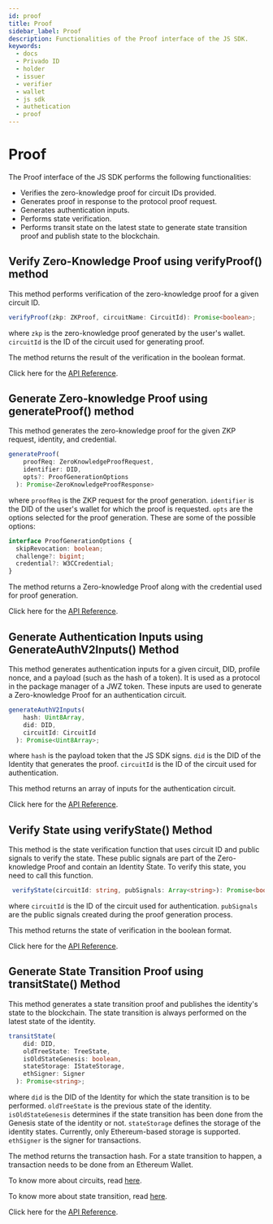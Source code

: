 ```yaml
---
id: proof
title: Proof
sidebar_label: Proof
description: Functionalities of the Proof interface of the JS SDK.
keywords:
  - docs
  - Privado ID
  - holder
  - issuer
  - verifier
  - wallet
  - js sdk
  - authetication
  - proof
---
```


# Proof

The Proof interface of the JS SDK performs the following functionalities:

- Verifies the zero-knowledge proof for circuit IDs provided.
- Generates proof in response to the protocol proof request.
- Generates authentication inputs.
- Performs state verification.
- Performs transit state on the latest state to generate state transition proof and publish state to the blockchain.

## Verify Zero-Knowledge Proof using verifyProof() method

This method performs verification of the zero-knowledge proof for a given circuit ID.

```typescript
verifyProof(zkp: ZKProof, circuitName: CircuitId): Promise<boolean>;
```

where `zkp` is the zero-knowledge proof generated by the user's wallet.
`circuitId` is the ID of the circuit used for generating proof.

The method returns the result of the verification in the boolean format.

Click here for the <a href="https://0xpolygonid.github.io/js-sdk-tutorials/docs/api/js-sdk.proofservice.verifyproof#proofserviceverifyproof-method" target="_blank">API Reference</a>.

## Generate Zero-knowledge Proof using generateProof() method

This method generates the zero-knowledge proof for the given ZKP request, identity, and credential.

```typescript
generateProof(
    proofReq: ZeroKnowledgeProofRequest,
    identifier: DID,
    opts?: ProofGenerationOptions
  ): Promise<ZeroKnowledgeProofResponse>
```

where `proofReq` is the ZKP request for the proof generation.
`identifier` is the DID of the user's wallet for which the proof is requested.
`opts` are the options selected for the proof generation. These are some of the possible options:

```typescript
interface ProofGenerationOptions {
  skipRevocation: boolean;
  challenge?: bigint;
  credential?: W3CCredential;
}
```

The method returns a Zero-knowledge Proof along with the credential used for proof generation.

Click here for the <a href="https://0xpolygonid.github.io/js-sdk-tutorials/docs/api/js-sdk.proofservice.generateproof#proofservicegenerateproof-method" target="_blank">API Reference</a>.

## Generate Authentication Inputs using GenerateAuthV2Inputs() Method

This method generates authentication inputs for a given circuit, DID, profile nonce, and a payload (such as the hash of a token). It is used as a protocol in the package manager of a JWZ token. These inputs are used to generate a Zero-knowledge Proof for an authentication circuit.

```typescript
generateAuthV2Inputs(
    hash: Uint8Array,
    did: DID,
    circuitId: CircuitId
  ): Promise<Uint8Array>;
```

where `hash` is the payload token that the JS SDK signs.
`did` is the DID of the Identity that generates the proof.
`circuitId` is the ID of the circuit used for authentication.

This method returns an array of inputs for the authentication circuit.

Click here for the <a href="https://0xpolygonid.github.io/js-sdk-tutorials/docs/api/js-sdk.proofservice.generateauthv2inputs#proofservicegenerateauthv2inputs-method" target="_blank">API Reference</a>.

## Verify State using verifyState() Method

This method is the state verification function that uses circuit ID and public signals to verify the state. These public signals are part of the Zero-knowledge Proof and contain an Identity State. To verify this state, you need to call this function.

```typescript
 verifyState(circuitId: string, pubSignals: Array<string>): Promise<boolean>;
```

where `circuitId` is the ID of the circuit used for authentication.
`pubSignals` are the public signals created during the proof generation process.

This method returns the state of verification in the boolean format.

Click here for the <a href="https://0xpolygonid.github.io/js-sdk-tutorials/docs/api/js-sdk.proofservice.verifystate#proofserviceverifystate-method" target="_blank">API Reference</a>.

## Generate State Transition Proof using transitState() Method

This method generates a state transition proof and publishes the identity's state to the blockchain. The state transition is always performed on the latest state of the identity.

```typescript
transitState(
    did: DID,
    oldTreeState: TreeState,
    isOldStateGenesis: boolean,
    stateStorage: IStateStorage,
    ethSigner: Signer
  ): Promise<string>;
```

where `did` is the DID of the Identity for which the state transition is to be performed.
`oldTreeState` is the previous state of the identity.
`isOldStateGenesis` determines if the state transition has been done from the Genesis state of the identity or not.
`stateStorage` defines the storage of the identity states. Currently, only Ethereum-based storage is supported.
`ethSigner` is the signer for transactions.

The method returns the transaction hash. For a state transition to happen, a transaction needs to be done from an Ethereum Wallet.

To know more about circuits, read [here](https://docs.iden3.io/protocol/main-circuits/).

To know more about state transition, read [here](https://docs.iden3.io/getting-started/state-transition/state-transition/).

Click here for the <a href="https://0xpolygonid.github.io/js-sdk-tutorials/docs/api/js-sdk.proofservice.transitstate#proofservicetransitstate-method" target="_blank">API Reference</a>.
